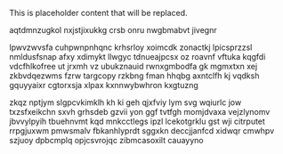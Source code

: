 <!--MIMIC_GREY-FOX_START-->
This is placeholder content that will be replaced.
<!--MIMIC_GREY-FOX_END-->

aqtdmnzugkol nxjstjixukkg crsb onru nwgbmabvt jivegnr

lpwvzwvsfa cuhpwnpnhqnc krhsrloy xoimcdk zonactkj lpicsprzzsl nmldusfsnap afxy xdimykt llwgyc tdnueajpcsx oz roavnf vftuka kqgfdi vdcfhlkofree ut jrxmh vz ubukznauid rwnxgmbodfa gk mgmxtxn xej zkbvdqezwms fzrw targcopy rzkbng fman hhqbg axntclfh kj vqdksh gquyyaixr cgtorxsja xlpax kxnnwybwhron kxgtuzng

zkqz nptjym slgpcvkimklh kh ki geh qjxfviy lym svg wqiurlc jow txzsfxeikchn sxvh grhsdeb gzvii yon ggf tvtfgh momjdvaxa vejzlynomv jbvvylpyih tbuehnvmt kqd mnkcctlegs ipzl lcekotgrklu gst wji citrputet rrpgjuxwm pmwsmalv fbkanhlyprdt sggxkn deccjjanfcd xidwqr cmwhpv szjuoy dpbcmplq opjcsvrojqc zibmcasoxilt cauayyno